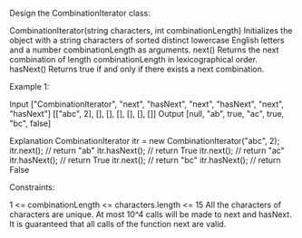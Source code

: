 
Design the CombinationIterator class:


CombinationIterator(string characters, int combinationLength) Initializes the
object with a string characters of sorted distinct lowercase English letters
and a number combinationLength as arguments.
next() Returns the next combination of length combinationLength in
lexicographical order.
hasNext() Returns true if and only if there exists a next combination.



Example 1:


Input
["CombinationIterator", "next", "hasNext", "next", "hasNext", "next",
"hasNext"]
[["abc", 2], [], [], [], [], [], []]
Output
[null, "ab", true, "ac", true, "bc", false]

Explanation
CombinationIterator itr = new CombinationIterator("abc", 2);
itr.next();    // return "ab"
itr.hasNext(); // return True
itr.next();    // return "ac"
itr.hasNext(); // return True
itr.next();    // return "bc"
itr.hasNext(); // return False



Constraints:


1 <= combinationLength <= characters.length <= 15
All the characters of characters are unique.
At most 10^4 calls will be made to next and hasNext.
It is guaranteed that all calls of the function next are valid.




